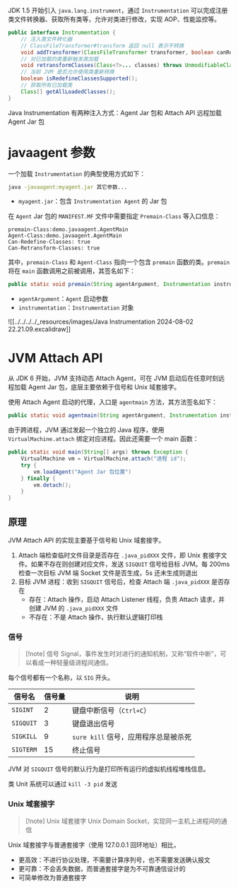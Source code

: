 JDK 1.5 开始引入 `java.lang.instrument`，通过 `Instrumentation` 可以完成注册类文件转换器、获取所有类等，允许对类进行修改，实现 AOP、性能监控等。

```java
public interface Instrumentation {
    // 注入类文件转化器
    // ClassFileTransformer#transform 返回 null 表示不转换
    void addTransformer(ClassFileTransformer transformer, boolean canRetransform);
    // 对已加载的类重新触发类加载
    void retransformClasses(Class<?>... classes) throws UnmodifiableClassException;
    // 当前 JVM 是否允许使用类重新转换
    boolean isRedefineClassesSupported();
    // 获取所有已加载类
    Class[] getAllLoadedClasses();
}
```

Java Instrumentation 有两种注入方式：Agent Jar 包和 Attach API 远程加载 Agent Jar 包
# javaagent 参数

一个加载 `Instrumentation` 的典型使用方式如下：

```bash
java -javaagent:myagent.jar 其它参数...
```
* `myagent.jar`：包含 `Instrumentation Agent` 的 Jar 包

在 `Agent` Jar 包的 `MANIFEST.MF` 文件中需要指定 `Premain-Class` 等入口信息：

``` title:MANIFEST.MF
premain-Class:demo.javaagent.AgentMain
Agent-Class:demo.javaagent.AgentMain
Can-Redefine-Classes: true
Can-Retransform-Classes: true
```

其中，`premain-Class` 和 `Agent-Class` 指向一个包含 `premain` 函数的类。`premain` 将在 `main` 函数调用之前被调用，其签名如下：

```java
public static void premain(String agentArgument, Instrumentation instrumentation) throws Exception;
```
* `agentArgument`：`Agent` 启动参数
* `instrumentation`：`Instrumentation` 对象

![[../../../../_resources/images/Java Instrumentation 2024-08-02 22.21.09.excalidraw]]
# JVM Attach API

从 JDK 6 开始，JVM 支持动态 Attach Agent，可在 JVM 启动后在任意时刻远程加载 Agent Jar 包，底层主要依赖于信号和 Unix 域套接字。

使用 Attach Agent 启动的代理，入口是 `agentmain` 方法，其方法签名如下：

```java
public static void agentmain(String agentArgument, Instrumentation instrumentation) throws Exception;
```

由于跨进程，JVM 通过发起一个独立的 Java 程序，使用 `VirtualMachine.attach` 绑定对应进程。因此还需要一个 main 函数：

```java
public static void main(String[] args) throws Exception {
    VirtualMachine vm = VirtualMachine.attach("进程 id");
    try {
        vm.loadAgent("Agent Jar 包位置")
    } finally {
        vm.detach();
    }
}
```
## 原理

 JVM Attach API 的实现主要基于信号和 Unix 域套接字。

1. Attach 端检查临时文件目录是否存在 `.java_pidXXX` 文件，即 Unix 套接字文件。如果不存在则创建对应文件，发送 `SIGQUIT` 信号给目标 JVM。每 200ms 检查一次目标 JVM 端 Socket 文件是否生成，5s 还未生成则退出
2. 目标 JVM 进程：收到 `SIGQUIT` 信号后，检查 Attach 端 `.java_pidXXX` 是否存在
    * 存在：Attach 操作，启动 Attach Listener 线程，负责 Attach 请求，并创建 JVM 的 `.java_pidXXX` 文件
    * 不存在：不是 Attach 操作，执行默认逻辑打印栈

### 信号

> [!note] 信号
> Signal，事件发生时对进行的通知机制，又称“软件中断”，可以看成一种轻量级进程间通信。

每个信号都有一个名称，以 `SIG` 开头。

| 信号名       | 信号量 | 说明                       |
| --------- | --- | ------------------------ |
| `SIGINT`  | 2   | 键盘中断信号（`Ctrl+C`）         |
| `SIGQUIT` | 3   | 键盘退出信号                   |
| `SIGKILL` | 9   | `sure kill` 信号，应用程序总是被杀死 |
| `SIGTERM` | 15  | 终止信号                     |

JVM 对 `SIGQUIT` 信号的默认行为是打印所有运行的虚拟机线程堆栈信息。

类 Unit 系统可以通过 `kill -3 pid` 发送
### Unix 域套接字

> [!note] Unix 域套接字
> Unix Domain Socket，实现同一主机上进程间的通信

Unix 域套接字与普通套接字（使用 127.0.0.1 回环地址）相比，
* 更高效：不进行协议处理，不需要计算序列号，也不需要发送确认报文
* 更可靠：不会丢失数据，而普通套接字是为不可靠通信设计的
* 可简单修改为普通套接字